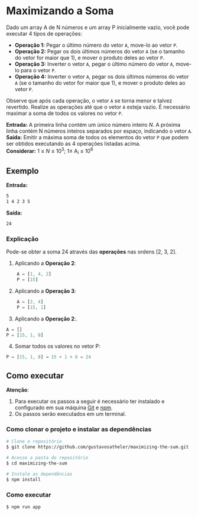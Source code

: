 # Maximizando a Soma
Dado um array A de N números e um array P inicialmente vazio, você pode executar 4 tipos de operações:

- **Operação 1:** Pegar o último número do vetor `A`, move-lo ao vetor `P`.
- **Operação 2:** Pegar os dois últimos números do vetor `A` (se o tamanho do vetor for maior que 1), e mover o produto deles ao vetor `P`.
- **Operação 3:** Inverter o vetor `A`, pegar o último número do vetor `A`, move-lo para o vetor `P`.
- **Operação 4:** Inverter o vetor `A`, pegar os dois últimos números do vetor `A` (se o tamanho do vetor for maior que 1), e mover o produto deles ao vetor `P`.

Observe que após cada operação, o vetor `A` se torna menor e talvez revertido. Realize as operações até que o vetor `A` esteja vazio. É necessário maximar a soma de todos os valores no vetor `P`.

**Entrada:** A primeira linha contém um único número inteiro *N*. A próxima linha contém N números inteiros separados por espaço, indicando o vetor `A`.  
**Saída:** Emitir a máxima soma de todos os elementos do vetor `P` que podem ser obtidos executando as 4 operações listadas acima.  
**Considerar:** 1 ≤ *N* ≤ 10<sup>3</sup>; 1≤ A<sub>i</sub> ≤ 10<sup>6</sup>  


## Exemplo
**Entrada:**  
``` sh
5  
1 4 2 3 5
```

**Saída:**  
``` sh
24  
```

### Explicação
Pode-se obter a soma 24 através das **operações** nas ordens [2, 3, 2].

1. Aplicando a **Operação 2**:  
``` js
    A = [1, 4, 2]
    P = [15]
```


2. Aplicando a **Operação 3**:
``` js
    A = [2, 4]
    P = [15, 1]
```


3. Aplicando a **Operação 2**:.
``` js
A = []
P = [15, 1, 8]
```


4. Somar todos os valores no vetor P:
``` js
P = [15, 1, 8] → 15 + 1 + 8 = 24
```


## Como executar
**Atenção**: 
1. Para executar os passos a seguir é necessário ter instalado e configurado em sua máquina [Git](https://git-scm.com) e [npm](https://www.npmjs.com/).
2. Os passos serão executados em um terminal.

### Como clonar o projeto e instalar as dependências

``` sh
# Clone o repositório
$ git clone https://github.com/gustavosatheler/maximizing-the-sum.git  

# Acesse a pasta do repositório
$ cd maximizing-the-sum

# Instale as dependências
$ npm install
```

### Como executar

``` sh
$ npm run app
```